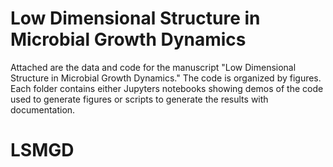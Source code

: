 # Low Dimensional Structure in Microbial Growth Dynamics

Attached are the data and code for the manuscript "Low Dimensional Structure in Microbial Growth Dynamics." The code is organized by figures. Each folder contains either Jupyters notebooks showing demos of the code used to generate figures or scripts to generate the results with documentation. 
# LSMGD
